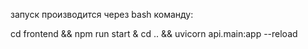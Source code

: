 запуск производится через bash команду:

cd frontend && npm run start & cd .. && uvicorn api.main:app --reload
